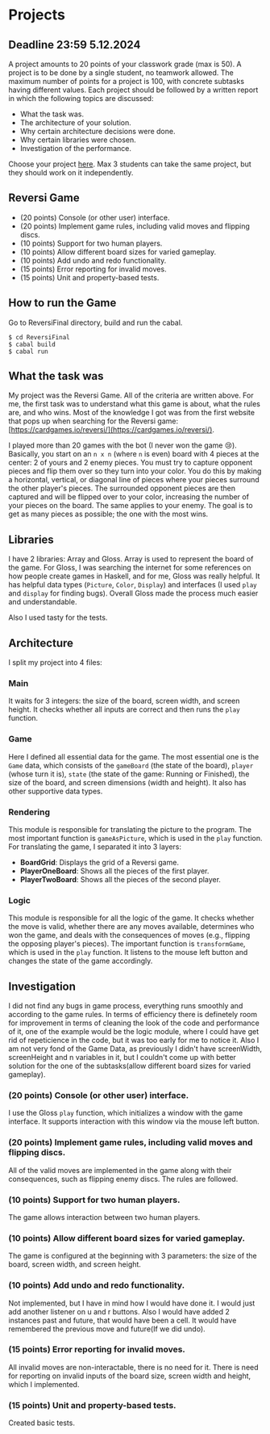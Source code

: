 # Projects 

## Deadline 23:59 5.12.2024

A project amounts to 20 points of your classwork grade (max is 50). 
A project is to be done by a single student, no teamwork allowed. 
The maximum number of points for a project is 100, with concrete subtasks having different values.
Each project should be followed by a written report in which the following topics are discussed:

* What the task was.
* The architecture of your solution.
* Why certain architecture decisions were done. 
* Why certain libraries were chosen.
* Investigation of the performance.

Choose your project [here](https://docs.google.com/spreadsheets/d/138z6qgMBtROwDxh4niDajSIGZNb4r-ucpLowJDk7qjM/edit?usp=sharing). Max 3 students can take the same project, but they should work on it independently. 

## Reversi Game

* (20 points) Console (or other user) interface.
* (20 points) Implement game rules, including valid moves and flipping discs.
* (10 points) Support for two human players.
* (10 points) Allow different board sizes for varied gameplay.
* (10 points) Add undo and redo functionality.
* (15 points) Error reporting for invalid moves.
* (15 points) Unit and property-based tests.

## How to run the Game
Go to ReversiFinal directory, build and run the cabal.
```
$ cd ReversiFinal
$ cabal build
$ cabal run
```

## What the task was

My project was the Reversi Game. All of the criteria are written above. For me, the first task was to understand what this game is about, what the rules are, and who wins. Most of the knowledge I got was from the first website that pops up when searching for the Reversi game: [https://cardgames.io/reversi/](https://cardgames.io/reversi/).

I played more than 20 games with the bot (I never won the game 😢). Basically, you start on an `n x n` (where `n` is even) board with 4 pieces at the center: 2 of yours and 2 enemy pieces. You must try to capture opponent pieces and flip them over so they turn into your color. You do this by making a horizontal, vertical, or diagonal line of pieces where your pieces surround the other player's pieces. The surrounded opponent pieces are then captured and will be flipped over to your color, increasing the number of your pieces on the board. The same applies to your enemy. The goal is to get as many pieces as possible; the one with the most wins.

## Libraries

I have 2 libraries: Array and Gloss. Array is used to represent the board of the game. For Gloss, I was searching the internet for some references on how people create games in Haskell, and for me, Gloss was really helpful. It has helpful data types (`Picture`, `Color`, `Display`) and interfaces (I used `play` and `display` for finding bugs). Overall Gloss made the process much easier and understandable.

Also I used tasty for the tests.

## Architecture 

I split my project into 4 files:

### Main

It waits for 3 integers: the size of the board, screen width, and screen height. It checks whether all inputs are correct and then runs the `play` function.

### Game

Here I defined all essential data for the game. The most essential one is the `Game` data, which consists of the `gameBoard` (the state of the board), `player` (whose turn it is), `state` (the state of the game: Running or Finished), the size of the board, and screen dimensions (width and height). It also has other supportive data types. 

### Rendering

This module is responsible for translating the picture to the program. The most important function is `gameAsPicture`, which is used in the `play` function. For translating the game, I separated it into 3 layers:

- **BoardGrid**: Displays the grid of a Reversi game.
- **PlayerOneBoard**: Shows all the pieces of the first player.
- **PlayerTwoBoard**: Shows all the pieces of the second player.

### Logic

This module is responsible for all the logic of the game. It checks whether the move is valid, whether there are any moves available, determines who won the game, and deals with the consequences of moves (e.g., flipping the opposing player's pieces). The important function is `transformGame`, which is used in the `play` function. It listens to the mouse left button and changes the state of the game accordingly.

## Investigation

I did not find any bugs in game process, everything runs smoothly and according to the game rules. In terms of efficiency there is definetely room for improvement in terms of cleaning the look of the code and performance of it, one of the example would be the logic module, where I could have get rid of repeticience in the code, but it was too early for me to notice it. Also I am not very fond of the Game Data, as previously I didn't have screenWidth, screenHeight and n variables in it, but I couldn't come up with better solution for the one of the subtasks(allow different board sizes for varied gameplay).

### (20 points) Console (or other user) interface.

I use the Gloss `play` function, which initializes a window with the game interface. It supports interaction with this window via the mouse left button.

### (20 points) Implement game rules, including valid moves and flipping discs.

All of the valid moves are implemented in the game along with their consequences, such as flipping enemy discs. The rules are followed. 

### (10 points) Support for two human players.

The game allows interaction between two human players.

### (10 points) Allow different board sizes for varied gameplay.

The game is configured at the beginning with 3 parameters: the size of the board, screen width, and screen height.

### (10 points) Add undo and redo functionality.

Not implemented, but I have in mind how I would have done it. I would just add another listener on u and r buttons. Also I would have added 2 instances past and future, that would have been a cell. It would have remembered the previous move and future(If we did undo).
### (15 points) Error reporting for invalid moves.

All invalid moves are non-interactable, there is no need for it. There is need for reporting on invalid inputs of the board size, screen width and height, which I implemented.

### (15 points) Unit and property-based tests.
Created basic tests.